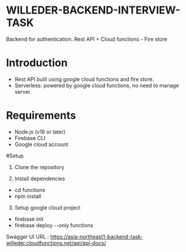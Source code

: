# WILLEDER-BACKEND-INTERVIEW-TASK
Backend for authentication. Rest API + Cloud functions - Fire store

# Introduction
* Rest API built using google cloud functions and fire store.
* Serverless: powered by google cloud functions, no need to manage server.

# Requirements
* Node.js (v18 or later)
* Firebase CLI
* Google cloud account

#Setup
1. Clone the repository

2. Install dependencies
* cd functions
* npm install

3. Setup google cloud project
* firebase init
* firebase deploy --only functions

Swagger UI URL : https://asia-northeast1-backend-task-willeder.cloudfunctions.net/api/api-docs/
